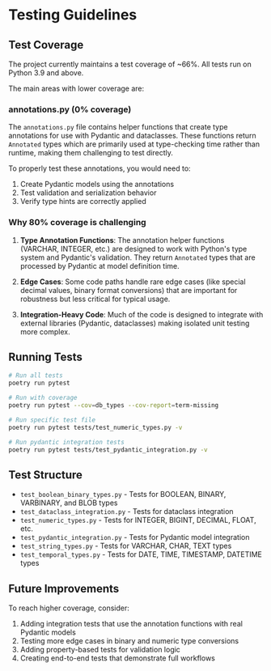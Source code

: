 # Testing Guidelines

## Test Coverage

The project currently maintains a test coverage of ~66%. All tests run on Python 3.9 and above.

The main areas with lower coverage are:

### annotations.py (0% coverage)
The `annotations.py` file contains helper functions that create type annotations for use with Pydantic and dataclasses. These functions return `Annotated` types which are primarily used at type-checking time rather than runtime, making them challenging to test directly.

To properly test these annotations, you would need to:
1. Create Pydantic models using the annotations
2. Test validation and serialization behavior
3. Verify type hints are correctly applied

### Why 80% coverage is challenging

1. **Type Annotation Functions**: The annotation helper functions (VARCHAR, INTEGER, etc.) are designed to work with Python's type system and Pydantic's validation. They return `Annotated` types that are processed by Pydantic at model definition time.

2. **Edge Cases**: Some code paths handle rare edge cases (like special decimal values, binary format conversions) that are important for robustness but less critical for typical usage.

3. **Integration-Heavy Code**: Much of the code is designed to integrate with external libraries (Pydantic, dataclasses) making isolated unit testing more complex.


## Running Tests

```bash
# Run all tests
poetry run pytest

# Run with coverage
poetry run pytest --cov=db_types --cov-report=term-missing

# Run specific test file
poetry run pytest tests/test_numeric_types.py -v

# Run pydantic integration tests
poetry run pytest tests/test_pydantic_integration.py -v
```

## Test Structure

- `test_boolean_binary_types.py` - Tests for BOOLEAN, BINARY, VARBINARY, and BLOB types
- `test_dataclass_integration.py` - Tests for dataclass integration
- `test_numeric_types.py` - Tests for INTEGER, BIGINT, DECIMAL, FLOAT, etc.
- `test_pydantic_integration.py` - Tests for Pydantic model integration
- `test_string_types.py` - Tests for VARCHAR, CHAR, TEXT types
- `test_temporal_types.py` - Tests for DATE, TIME, TIMESTAMP, DATETIME types

## Future Improvements

To reach higher coverage, consider:
1. Adding integration tests that use the annotation functions with real Pydantic models
2. Testing more edge cases in binary and numeric type conversions
3. Adding property-based tests for validation logic
4. Creating end-to-end tests that demonstrate full workflows

